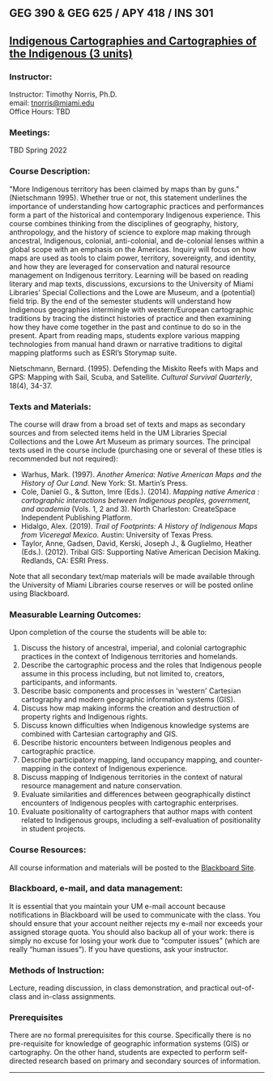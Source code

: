 ## GEG 390 & GEG 625 / APY 418 / INS 301
## [Indigenous Cartographies and Cartographies of the Indigenous (3 units)](https://github.com/tibbben/indigenous-cartography)  

### Instructor:  
Instructor: Timothy Norris, Ph.D.  
email: [tnorris@miami.edu](tnorris@miami.edu)  
Office Hours: TBD  

### Meetings:   
TBD Spring 2022

### Course Description:  
"More Indigenous territory has been claimed by maps than by guns." (Nietschmann 1995). Whether true or not, this statement underlines the importance of understanding how cartographic practices and performances form a part of the historical and contemporary Indigenous experience. This course combines thinking from the disciplines of geography, history, anthropology, and the history of science to explore map making through ancestral, Indigenous, colonial, anti-colonial, and de-colonial lenses within a global scope with an emphasis on the Americas. Inquiry will focus on how maps are used as tools to claim power, territory, sovereignty, and identity, and how they are leveraged for conservation and natural resource management on Indigenous territory. Learning will be based on reading literary and map texts, discussions, excursions to the University of Miami Libraries’ Special Collections and the Lowe are Museum, and a (potential) field trip. By the end of the semester students will understand how Indigenous geographies intermingle with western/European cartographic traditions by tracing the distinct histories of practice and then examining how they have come together in the past and continue to do so in the present. Apart from reading maps, students explore various mapping technologies from manual hand drawn or narrative traditions to digital mapping platforms such as ESRI’s Storymap suite.

Nietschmann, Bernard. (1995). Defending the Miskito Reefs with Maps and GPS: Mapping with Sail, Scuba, and Satellite. *Cultural Survival Quarterly*, 18(4), 34-37.  
 
### Texts and Materials:  
The course will draw from a broad set of texts and maps as secondary sources and from selected items held in the UM Libraries Special Collections and the Lowe Art Museum as primary sources. The principal texts used in the course include (purchasing one or several of these titles is recommended but not required):

-   Warhus, Mark. (1997). *Another America: Native American Maps and the History of Our Land.* New York: St. Martin’s Press.
-   Cole, Daniel G., & Sutton, Imre (Eds.). (2014). *Mapping native America : cartographic interactions between Indigenous peoples, government, and academia* (Vols. 1, 2 and 3). North Charleston: CreateSpace Independent Publishing Platform.
-   Hidalgo, Alex. (2019). *Trail of Footprints: A History of Indigenous Maps from Viceregal Mexico.* Austin: University of Texas Press.
-   Taylor, Anne, Gadsen, David, Kerski, Joseph J., & Guglielmo, Heather (Eds.). (2012). Tribal GIS: Supporting Native American Decision Making. Redlands, CA: ESRI Press.

Note that all secondary text/map materials will be made available through the University of Miami Libraries course reserves or will be posted online using Blackboard. 

### Measurable Learning Outcomes:  
Upon completion of the course the students will be able to:  

1.  Discuss the history of ancestral, imperial, and colonial cartographic practices in the context of Indigenous territories and homelands.  
2.  Describe the cartographic process and the roles that Indigenous people assume in this process including, but not limited to, creators, participants, and informants.  
3.  Describe basic components and processes in 'western' Cartesian cartography and modern geographic information systems (GIS).
4.  Discuss how map making informs the creation and destruction of property rights and Indigenous rights. 
5.  Discuss known difficulties when Indigenous knowledge systems are combined with Cartesian cartography and GIS.
6.  Describe historic encounters between Indigenous peoples and cartographic practice.
7.  Describe participatory mapping, land occupancy mapping, and counter-mapping in the context of Indigenous experience.
8.  Discuss mapping of Indigenous territories in the context of natural resource management and nature conservation.
9.  Evaluate similarities and differences between geographically distinct encounters of Indigenous peoples with cartographic enterprises.  
10.  Evaluate positionality of cartographers that author maps with content related to Indigenous groups, including a self-evaluation of positionality in student projects.  

### Course Resources:
All course information and materials will be posted to the [Blackboard Site](#).

### Blackboard, e-mail, and data management:
It is essential that you maintain your UM e-mail account because notifications in Blackboard will be used to communicate with the class. You should ensure that your account neither rejects my e-mail nor exceeds your assigned storage quota. You should also backup all of your work: there is simply no excuse for losing your work due to “computer issues” (which are really “human issues”). If you have questions, ask your instructor. 

### Methods of Instruction:  
Lecture, reading discussion, in class demonstration, and practical out-of-class and in-class assignments.

### Prerequisites
There are no formal prerequisites for this course. Specifically there is no pre-requisite for knowledge of geographic information systems (GIS) or cartography. On the other hand, students are expected to perform self-directed research based on primary and secondary sources of information.

---
